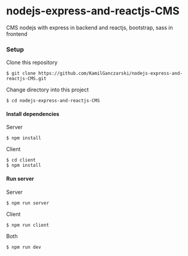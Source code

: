 # nodejs-express-and-reactjs-CMS
CMS nodejs with express in backend and reactjs, bootstrap, sass in frontend

<h3>Setup</h3>

Clone this repository
```
$ git clone https://github.com/KamilGanczarski/nodejs-express-and-reactjs-CMS.git
```

Change directory into this project
```
$ cd nodejs-express-and-reactjs-CMS
```

<h4>Install dependencies</h4>

Server
```
$ npm install
```

Client
```
$ cd client
$ npm install
```

<h4>Run server</h4>

Server
```
$ npm run server
```

Client
```
$ npm run client
```

Both
```
$ npm run dev
```
